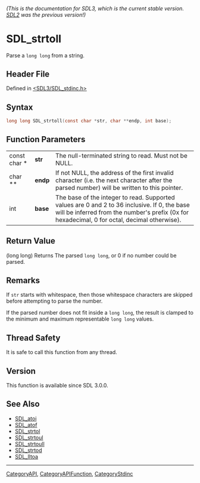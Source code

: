 ###### (This is the documentation for SDL3, which is the current stable version. [SDL2](https://wiki.libsdl.org/SDL2/) was the previous version!)
# SDL_strtoll

Parse a `long long` from a string.

## Header File

Defined in [<SDL3/SDL_stdinc.h>](https://github.com/libsdl-org/SDL/blob/main/include/SDL3/SDL_stdinc.h)

## Syntax

```c
long long SDL_strtoll(const char *str, char **endp, int base);
```

## Function Parameters

|              |          |                                                                                                                                                                                               |
| ------------ | -------- | --------------------------------------------------------------------------------------------------------------------------------------------------------------------------------------------- |
| const char * | **str**  | The null-terminated string to read. Must not be NULL.                                                                                                                                         |
| char **      | **endp** | If not NULL, the address of the first invalid character (i.e. the next character after the parsed number) will be written to this pointer.                                                    |
| int          | **base** | The base of the integer to read. Supported values are 0 and 2 to 36 inclusive. If 0, the base will be inferred from the number's prefix (0x for hexadecimal, 0 for octal, decimal otherwise). |

## Return Value

(long long) Returns The parsed `long long`, or 0 if no number could be
parsed.

## Remarks

If `str` starts with whitespace, then those whitespace characters are
skipped before attempting to parse the number.

If the parsed number does not fit inside a `long long`, the result is
clamped to the minimum and maximum representable `long long` values.

## Thread Safety

It is safe to call this function from any thread.

## Version

This function is available since SDL 3.0.0.

## See Also

- [SDL_atoi](SDL_atoi)
- [SDL_atof](SDL_atof)
- [SDL_strtol](SDL_strtol)
- [SDL_strtoul](SDL_strtoul)
- [SDL_strtoull](SDL_strtoull)
- [SDL_strtod](SDL_strtod)
- [SDL_lltoa](SDL_lltoa)

----
[CategoryAPI](CategoryAPI), [CategoryAPIFunction](CategoryAPIFunction), [CategoryStdinc](CategoryStdinc)

